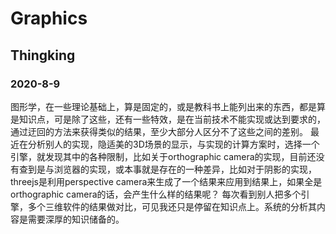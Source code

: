 # Graphics


## Thingking

### 2020-8-9

图形学，在一些理论基础上，算是固定的，或是教科书上能列出来的东西，都是算是知识点，可是除了这些，还有一些特效，是在当前技术不能实现或达到要求的，通过迂回的方法来获得类似的结果，至少大部分人区分不了这些之间的差别。
最近在分析别人的实现，隐适美的3D场景的显示，与实现的计算方案时，选择一个引擎，就发现其中的各种限制，比如关于orthographic camera的实现，目前还没有查到是与浏览器的实现，或本事就是存在的一种差异，比如对于阴影的实现，threejs是利用perspective camera来生成了一个结果来应用到结果上，如果全是orthographic camera的话，会产生什么样的结果呢？
每次看到别人把多个引擎，多个三维软件的结果做对比，可见我还只是停留在知识点上。系统的分析其内容是需要深厚的知识储备的。